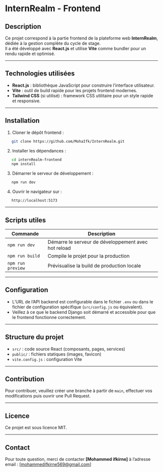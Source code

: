 # InternRealm - Frontend

## Description

Ce projet correspond à la partie frontend de la plateforme web **InternRealm**, dédiée à la gestion complète du cycle de stage.  
Il a été développé avec **React.js** et utilise **Vite** comme bundler pour un rendu rapide et optimisé.

---

## Technologies utilisées

- **React.js** : bibliothèque JavaScript pour construire l’interface utilisateur.
- **Vite** : outil de build rapide pour les projets frontend modernes.
- **Tailwind CSS** (si utilisé) : framework CSS utilitaire pour un style rapide et responsive.

---

## Installation

1. Cloner le dépôt frontend :
```bash
   git clone https://github.com/MohaIfk/InternRealm.git
````

2. Installer les dépendances :

```bash
   cd internRealm-frontend
   npm install
```

3. Démarrer le serveur de développement :

```bash
   npm run dev
```

4. Ouvrir le navigateur sur :

```
   http://localhost:5173
```

---

## Scripts utiles

| Commande          | Description                                         |
| ----------------- | --------------------------------------------------- |
| `npm run dev`     | Démarre le serveur de développement avec hot reload |
| `npm run build`   | Compile le projet pour la production                |
| `npm run preview` | Prévisualise la build de production locale          |

---

## Configuration

* L’URL de l’API backend est configurable dans le fichier `.env` ou dans le fichier de configuration spécifique (`src/config.js` ou équivalent).
* Veillez à ce que le backend Django soit démarré et accessible pour que le frontend fonctionne correctement.

---

## Structure du projet

* `src/` : code source React (composants, pages, services)
* `public/` : fichiers statiques (images, favicon)
* `vite.config.js` : configuration Vite

---

## Contribution

Pour contribuer, veuillez créer une branche à partir de `main`, effectuer vos modifications puis ouvrir une Pull Request.

---

## Licence

Ce projet est sous licence MIT.

---

## Contact

Pour toute question, merci de contacter **\[Mohammed ifkirne]** à l’adresse email : \[[mohammedifkirne569@gmail.com](mailto:mohammedifkirne569@gmail.com)]